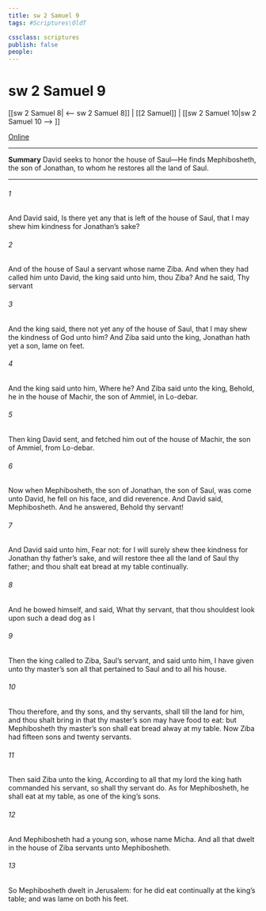 ```yaml
---
title: sw 2 Samuel 9
tags: #Scriptures\OldT

cssclass: scriptures
publish: false
people:
---
```


# sw 2 Samuel 9
[[sw 2 Samuel 8| <-- sw 2 Samuel 8]] | [[2 Samuel]] | [[sw 2 Samuel 10|sw 2 Samuel 10 --> ]]

[Online](https://churchofjesuschrist.org/study/scriptures/ot/2-sam/9?lang=eng)

---
__Summary__
David seeks to honor the house of Saul—He finds Mephibosheth, the son of Jonathan, to whom he restores all the land of Saul.

---
###### 1 
And David said, Is there yet any that is left of the house of Saul, that I may shew him kindness for Jonathan’s sake?

###### 2 
And  of the house of Saul a servant whose name  Ziba. And when they had called him unto David, the king said unto him,  thou Ziba? And he said, Thy servant 

###### 3 
And the king said,  there not yet any of the house of Saul, that I may shew the kindness of God unto him? And Ziba said unto the king, Jonathan hath yet a son,  lame on  feet.

###### 4 
And the king said unto him, Where  he? And Ziba said unto the king, Behold, he  in the house of Machir, the son of Ammiel, in Lo-debar.

###### 5 
Then king David sent, and fetched him out of the house of Machir, the son of Ammiel, from Lo-debar.

###### 6 
Now when Mephibosheth, the son of Jonathan, the son of Saul, was come unto David, he fell on his face, and did reverence. And David said, Mephibosheth. And he answered, Behold thy servant!

###### 7 
And David said unto him, Fear not: for I will surely shew thee kindness for Jonathan thy father’s sake, and will restore thee all the land of Saul thy father; and thou shalt eat bread at my table continually.

###### 8 
And he bowed himself, and said, What  thy servant, that thou shouldest look upon such a dead dog as I 

###### 9 
Then the king called to Ziba, Saul’s servant, and said unto him, I have given unto thy master’s son all that pertained to Saul and to all his house.

###### 10 
Thou therefore, and thy sons, and thy servants, shall till the land for him, and thou shalt bring in  that thy master’s son may have food to eat: but Mephibosheth thy master’s son shall eat bread alway at my table. Now Ziba had fifteen sons and twenty servants.

###### 11 
Then said Ziba unto the king, According to all that my lord the king hath commanded his servant, so shall thy servant do. As for Mephibosheth,  he shall eat at my table, as one of the king’s sons.

###### 12 
And Mephibosheth had a young son, whose name  Micha. And all that dwelt in the house of Ziba  servants unto Mephibosheth.

###### 13 
So Mephibosheth dwelt in Jerusalem: for he did eat continually at the king’s table; and was lame on both his feet.


